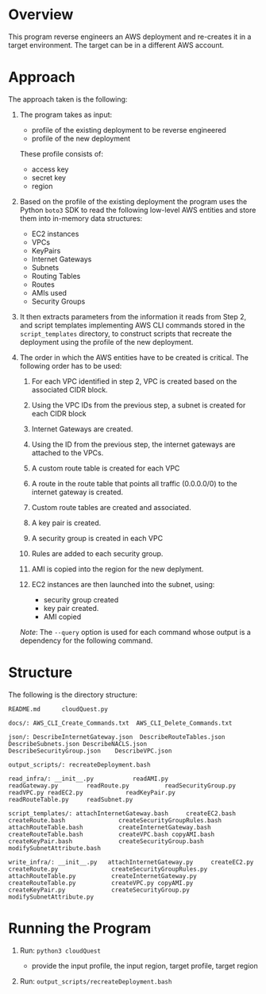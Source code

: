 # Overview
This program reverse engineers an AWS deployment and re-creates it in a target environment. The target can be in a different AWS account. 

# Approach
The approach taken is the following: 

1. The program takes as input: 
    - profile of the existing deployment to be reverse engineered
    - profile of the new deployment
   
   These profile consists of:
   
   - access key
   - secret key
   - region
   
2. Based on the profile of the existing deployment the program uses the Python `boto3` SDK to read the following low-level AWS entities and store them into in-memory data structures: 
	- EC2 instances
	- VPCs
	- KeyPairs
	- Internet Gateways
	- Subnets 
	- Routing Tables
	- Routes
	- AMIs used
	- Security Groups
	
3. It then extracts parameters from the information it reads from Step 2, and script templates implementing AWS CLI commands stored in the `script_templates` directory, to construct scripts that recreate the deployment using the profile of the new deployment.

4. The order in which the AWS entities have to be created is critical. The following order has to be used:
   1. For each VPC identified in step 2, VPC is created based on the associated CIDR block.  

   2. Using the VPC IDs from the previous step, a subnet is created for each CIDR block 

   3. Internet Gateways are created.

   4. Using the ID from the previous step, the internet gateways are attached to the VPCs. 

   5. A custom route table is created for each VPC

   6. A route in the route table that points all traffic (0.0.0.0/0) to the internet gateway is created.

   7. Custom route tables are created and associated.

   8. A key pair is created.

   9. A security group is created in each VPC

   10. Rules are added to each security group. 
   
   11. AMI is copied into the region for the new deplyment.
    
   12. EC2 instances are then launched into the subnet, using: 
       - security group created
       - key pair created. 
       - AMI copied

       
   _Note_: The `--query` option is used for each command whose output is a dependency for the following command. 
   
# Structure
The following is the directory structure:

`README.md      cloudQuest.py`

`docs/:
AWS_CLI_Create_Commands.txt  AWS_CLI_Delete_Commands.txt`

`json/:
DescribeInternetGateway.json  DescribeRouteTables.json      DescribeSubnets.json
DescribeNACLS.json            DescribeSecurityGroup.json    DescribeVPC.json`

`output_scripts/:
recreateDeployment.bash
`

`read_infra/:
__init__.py           readAMI.py            readGateway.py        readRoute.py          readSecurityGroup.py  readVPC.py
readEC2.py            readKeyPair.py        readRouteTable.py     readSubnet.py
`

`script_templates/:
attachInternetGateway.bash     createEC2.bash                 createRoute.bash               createSecurityGroupRules.bash
attachRouteTable.bash          createInternetGateway.bash     createRouteTable.bash          createVPC.bash
copyAMI.bash                   createKeyPair.bash             createSecurityGroup.bash       modifySubnetAttribute.bash`

`write_infra/:
__init__.py   attachInternetGateway.py     createEC2.py                createRoute.py               createSecurityGroupRules.py
attachRouteTable.py          createInternetGateway.py     createRouteTable.py          createVPC.py
copyAMI.py                   createKeyPair.py             createSecurityGroup.py       modifySubnetAttribute.py`


# Running the Program
1. Run: `python3 cloudQuest`
   - provide the input profile, the input region, target profile, target region

2. Run: `output_scripts/recreateDeployment.bash`

